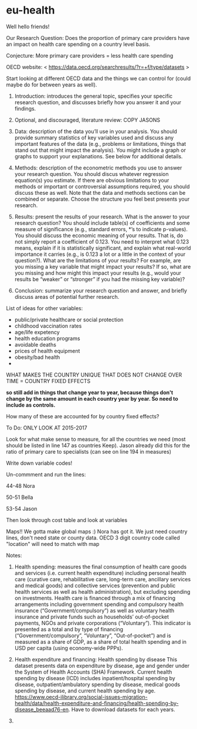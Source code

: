 # eu-health

Well hello friends!

Our Research Question: Does the proportion of primary care providers have an impact on health care spending on a country level basis. 

Conjecture: More primary care providers = less health care spending

OECD website: < https://data.oecd.org/searchresults/?r=+f/type/datasets >

Start looking at different OECD data and the things we can control for (could maybe do for between years as well).

1) Introduction: introduces the general topic, specifies your specific research question, and discusses briefly how you answer it and your findings.

2) Optional, and discouraged, literature review: COPY JASONS

3) Data: description of the data you’ll use in your analysis. You should provide summary statistics of key variables used and discuss any important features of the data (e.g., problems or limitations, things that stand out that might impact the analysis). You might include a graph or graphs to support your explanations. See below for additional details.

4) Methods: description of the econometric methods you use to answer your research question. You should discus whatever regression equation(s) you estimate. If there are obvious limitations to your methods or important or controversial assumptions required, you should discuss these as well. Note that the data and methods sections can be combined or separate. Choose the structure you feel best presents your research.

5) Results: present the results of your research. What is the answer to your research question? You should include table(s) of coefficients and some measure of significance (e.g., standard errors, *’s to indicate p-values). You should discuss the economic meaning of your results. That is, do not simply report a coefficient of 0.123. You need to interpret what 0.123 means, explain if it is statistically significant, and explain what real-world importance it carries (e.g., is 0.123 a lot or a little in the context of your question?). What are the limitations of your results? For example, are you missing a key variable that might impact your results? If so, what are you missing and how might this impact your results (e.g., would your results be “weaker” or “stronger” if you had the missing key variable)?

6) Conclusion: summarize your research question and answer, and briefly discuss areas of potential further research.


List of ideas for other variables:
- public/private healthcare or social protection
- childhood vaccination rates
- age/life expetency
- health education programs
- avoidable deaths
- prices of health equipment
- obesity/bad health
- 

WHAT MAKES THE COUNTRY UNIQUE THAT DOES NOT CHANGE OVER TIME = COUNTRY FIXED EFFECTS

**so still add in things that change year to year, because things don't change by the same amount in each country year by year. So need to include as controls.**


How many of these are accounted for by country fixed effects?


To Do: ONLY LOOK AT 2015-2017

Look for what make sense to measure, for all the countries we need (most should be listed in line 147 as countries Keep). Jason already did this for the ratio of primary care to specialists (can see on line 194 in measures)

Write down variable codes! 

Un-commment and run the lines:

44-48 Nora

50-51 Bella

53-54 Jason

Then look through cost table and look at variables

Maps!! We gotta make global maps :) Nora has got it. We just need country lines, don't need state or county data. OECD 3 digit country code called "location" will need to match with map

Notes: 
1. Health spending: measures the final consumption of health care goods and services (i.e. current health expenditure) including personal health care (curative care, rehabilitative care, long-term care, ancillary services and medical goods) and collective services (prevention and public health services as well as health administration), but excluding spending on investments. Health care is financed through a mix of financing arrangements including government spending and compulsory health insurance (“Government/compulsory”) as well as voluntary health insurance and private funds such as households’ out-of-pocket payments, NGOs and private corporations (“Voluntary”). This indicator is presented as a total and by type of financing (“Government/compulsory”, “Voluntary”, “Out-of-pocket”) and is measured as a share of GDP, as a share of total health spending and in USD per capita (using economy-wide PPPs).

2. Health expenditure and financing: Health spending by disease
This dataset presents data on expenditure by disease, age and gender under the System of Health Accounts (SHA) Framework. Current health spending by disease (ICD) includes inpatient/hospital spending by disease, outpatient/ambulatory spending by disease, medical goods spending by disease, and current health spending by age.
https://www.oecd-ilibrary.org/social-issues-migration-health/data/health-expenditure-and-financing/health-spending-by-disease_beeaad76-en. Have to download datasets for each years. 

3. 